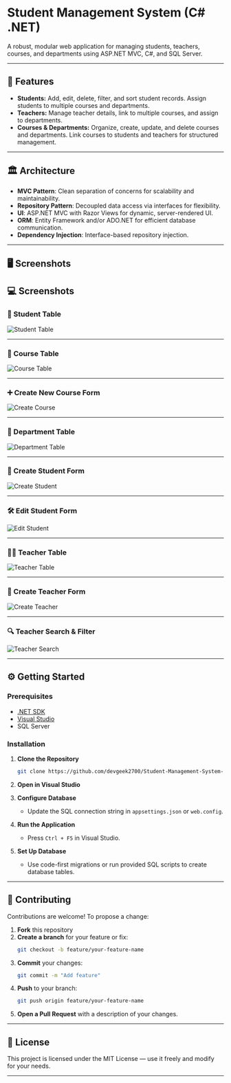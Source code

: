# Student Management System (C# .NET)

A robust, modular web application for managing students, teachers, courses, and departments using ASP.NET MVC, C#, and SQL Server.

---

## 🚀 Features

- **Students:** Add, edit, delete, filter, and sort student records. Assign students to multiple courses and departments.
- **Teachers:** Manage teacher details, link to multiple courses, and assign to departments.
- **Courses & Departments:** Organize, create, update, and delete courses and departments. Link courses to students and teachers for structured management.

---

## 🏛️ Architecture

- **MVC Pattern**: Clean separation of concerns for scalability and maintainability.
- **Repository Pattern**: Decoupled data access via interfaces for flexibility.
- **UI**: ASP.NET MVC with Razor Views for dynamic, server-rendered UI.
- **ORM**: Entity Framework and/or ADO.NET for efficient database communication.
- **Dependency Injection**: Interface-based repository injection.

---

## 🖥️ Screenshots

## 💻 Screenshots

### 🧍 Student Table  
![Student Table](https://github.com/devgeek2700/Student-Management-System-CSharp-DotNet/blob/master/Output/screencapture-localhost-7171-2025-07-16-18_52_25.png?raw=true)

---

### 📘 Course Table  
![Course Table](https://github.com/devgeek2700/Student-Management-System-CSharp-DotNet/blob/master/Output/screencapture-localhost-7171-Course-2025-07-16-18_52_58.png?raw=true)

---

### ➕ Create New Course Form  
![Create Course](https://github.com/devgeek2700/Student-Management-System-CSharp-DotNet/blob/master/Output/screencapture-localhost-7171-Course-Create-2025-07-17-16_30_56.png?raw=true)

---

### 🏢 Department Table  
![Department Table](https://github.com/devgeek2700/Student-Management-System-CSharp-DotNet/blob/master/Output/screencapture-localhost-7171-Department-2025-07-16-18_53_10.png?raw=true)

---

### 📝 Create Student Form  
![Create Student](https://github.com/devgeek2700/Student-Management-System-CSharp-DotNet/blob/master/Output/screencapture-localhost-7171-Student-Create-2025-07-16-18_52_34.png?raw=true)

---

### 🛠️ Edit Student Form  
![Edit Student](https://github.com/devgeek2700/Student-Management-System-CSharp-DotNet/blob/master/Output/screencapture-localhost-7171-Student-Edit-10-2025-07-16-18_52_46.png?raw=true)

---

### 👩‍🏫 Teacher Table  
![Teacher Table](https://github.com/devgeek2700/Student-Management-System-CSharp-DotNet/blob/master/Output/screencapture-localhost-7171-Teacher-2025-07-16-18_52_53.png?raw=true)

---

### 📝 Create Teacher Form  
![Create Teacher](https://github.com/devgeek2700/Student-Management-System-CSharp-DotNet/blob/master/Output/screencapture-localhost-7171-Teacher-Create-2025-07-17-13_01_54.png?raw=true)

---

### 🔍 Teacher Search & Filter  
![Teacher Search](https://github.com/devgeek2700/Student-Management-System-CSharp-DotNet/blob/master/Output/screencapture-localhost-7171-Teacher-Search-2025-07-16-18_54_08.png?raw=true)


---

## ⚙️ Getting Started

### Prerequisites

- [.NET SDK](https://dotnet.microsoft.com/download)
- [Visual Studio](https://visualstudio.microsoft.com/)
- SQL Server

### Installation

1. **Clone the Repository**
   ```bash
   git clone https://github.com/devgeek2700/Student-Management-System-CSharp-DotNet.git
   ```

2. **Open in Visual Studio**

3. **Configure Database**
   - Update the SQL connection string in `appsettings.json` or `web.config`.

4. **Run the Application**
   - Press `Ctrl + F5` in Visual Studio.

5. **Set Up Database**
   - Use code-first migrations or run provided SQL scripts to create database tables.

---

## 🤝 Contributing

Contributions are welcome! To propose a change:

1. **Fork** this repository
2. **Create a branch** for your feature or fix:
   ```bash
   git checkout -b feature/your-feature-name
   ```
3. **Commit** your changes:
   ```bash
   git commit -m "Add feature"
   ```
4. **Push** to your branch:
   ```bash
   git push origin feature/your-feature-name
   ```
5. **Open a Pull Request** with a description of your changes.

---

## 📄 License

This project is licensed under the MIT License — use it freely and modify for your needs.

---
